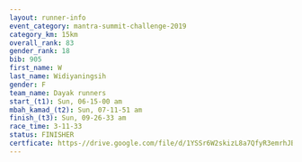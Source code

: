 ```yaml
---
layout: runner-info 
event_category: mantra-summit-challenge-2019 
category_km: 15km 
overall_rank: 83
gender_rank: 18
bib: 905
first_name: W
last_name: Widiyaningsih
gender: F
team_name: Dayak runners
start_(t1): Sun, 06-15-00 am
mbah_kamad_(t2): Sun, 07-11-51 am
finish_(t3): Sun, 09-26-33 am
race_time: 3-11-33
status: FINISHER
certficate: https-//drive.google.com/file/d/1YSSr6W2skizL8a7QfyR3emrhJBiQxPlN/view?usp=sharing
---
```

